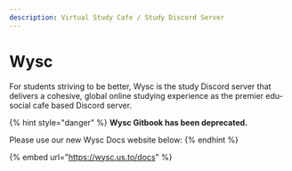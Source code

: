 ```yaml
---
description: Virtual Study Cafe / Study Discord Server
---
```


# Wysc

For students striving to be better, Wysc is the study Discord server that delivers a cohesive, global online studying experience as the premier edu-social cafe based Discord server.

{% hint style="danger" %}
**Wysc Gitbook has been deprecated.**  
  
Please use our new Wysc Docs website below:
{% endhint %}

{% embed url="https://wysc.us.to/docs" %}



